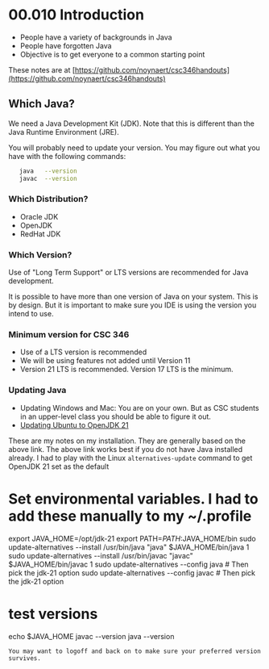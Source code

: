 # 00.010 Introduction

* People have a variety of backgrounds in Java
* People have forgotten Java
* Objective is to get everyone to a common starting point

These notes are at [https://github.com/noynaert/csc346handouts](https://github.com/noynaert/csc346handouts)

## Which Java?

We need a Java Development Kit (JDK).  Note that this is different than the Java Runtime Environment (JRE).

You will probably need to update your version.  You may figure out what you have with the following commands:

```bash
   java   --version
   javac  --version
```

### Which Distribution?

* Oracle JDK 
* OpenJDK
* RedHat JDK

### Which Version?

Use of "Long Term Support" or LTS versions are recommended for Java development.

It is possible to have more than one version of Java on your system.  This is by design.  But it is important to make sure you IDE is using the version you intend to use.

### Minimum version for CSC 346

* Use of a LTS version is recommended
* We will be using features not added until Version 11
* Version 21 LTS is recommended.  Version 17 LTS is the minimum.
### Updating Java
* Updating Windows and Mac:  You are on your own.  But as CSC students in an upper-level class you should be able to figure it out.
* [Updating Ubuntu to OpenJDK 21](https://techviewleo.com/install-java-openjdk-on-ubuntu-linux/)

These are my notes on my installation.  They are generally based on the above link.  The above link works best if you do not have Java installed already.  I had to play with the Linux `alternatives-update` command to get OpenJDK 21 set as the default


# Set environmental variables.  I had to add these manually to my ~/.profile
export JAVA_HOME=/opt/jdk-21
export PATH=$PATH:$JAVA_HOME/bin 
sudo update-alternatives --install /usr/bin/java "java" $JAVA_HOME/bin/java 1
sudo update-alternatives --install /usr/bin/javac "javac" $JAVA_HOME/bin/javac 1
sudo update-alternatives --config java  # Then pick the jdk-21 option
sudo update-alternatives --config javac # Then pick the jdk-21 option

# test versions
echo $JAVA_HOME
javac --version
java --version
```
You may want to logoff and back on to make sure your preferred version survives.
